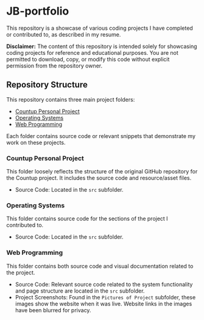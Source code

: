 # JB-portfolio
This repository is a showcase of various coding projects I have completed or contributed to, as described in my resume.

**Disclaimer:**
The content of this repository is intended solely for showcasing coding projects for reference and educational purposes. You are not permitted to download, copy, or modify this code without explicit permission from the repository owner.

## Repository Structure

This repository contains three main project folders:

- [Countup Personal Project](./Countup%20Personal%20Project)
- [Operating Systems](./Operating%20Systems)
- [Web Programming](./Web%20Programming)

Each folder contains source code or relevant snippets that demonstrate my work on these projects.

### Countup Personal Project
This folder loosely reflects the structure of the original GitHub repository for the Countup project. It includes the source code and resource/asset files.
  - Source Code: Located in the `src` subfolder.

### Operating Systems
This folder contains source code for the sections of the project I contributed to.
  - Source Code: Located in the `src` subfolder.

### Web Programming
This folder contains both source code and visual documentation related to the project.
- Source Code: Relevant source code related to the system functionality and page structure are located in the `src` subfolder.
- Project Screenshots: Found in the `Pictures of Project` subfolder, these images show the website when it was live. Website links in the images have been blurred for privacy.
